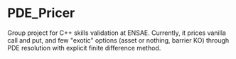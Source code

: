 # PDE_Pricer
Group project for C++ skills validation at ENSAE. Currently, it prices vanilla call and put, and few "exotic" options (asset or nothing, barrier KO) through PDE resolution with explicit finite difference method.
